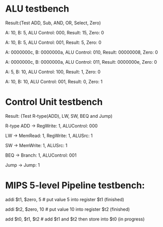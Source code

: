 # ALU testbench
Result:(Test ADD, Sub, AND, OR, Select<branch>, Zero)

A:         10, B:          5, ALU Control: 000, Result:         15, Zero: 0

A:         10, B:          5, ALU Control: 001, Result:          5, Zero: 0

A: 0000000c, B: 0000000a, ALU Control: 010, Result: 00000008, Zero: 0

A: 0000000c, B: 0000000a, ALU Control: 011, Result: 0000000e, Zero: 0

A:          5, B:         10, ALU Control: 100, Result:          1, Zero: 0

A:         10, B:         10, ALU Control: 001, Result:          0, Zero: 1

# Control Unit testbench

Result: (Test R-type(ADD), LW, SW, BEQ and Jump)

R-type ADD -> RegWrite: 1, ALUControl: 000

LW -> MemRead: 1, RegWrite: 1, ALUSrc: 1

SW -> MemWrite: 1, ALUSrc: 1

BEQ -> Branch: 1, ALUControl: 001

Jump -> Jump: 1

# MIPS 5-level  Pipeline testbench:

addi $t1, $zero, 5	# put value 5 into register $t1 (finished)

addi $t2, $zero, 10	# put value 10 into register $t2 (finished)

add $t0, $t1, $t2	# add $t1 and $t2 then store into $t0 (in progress)
